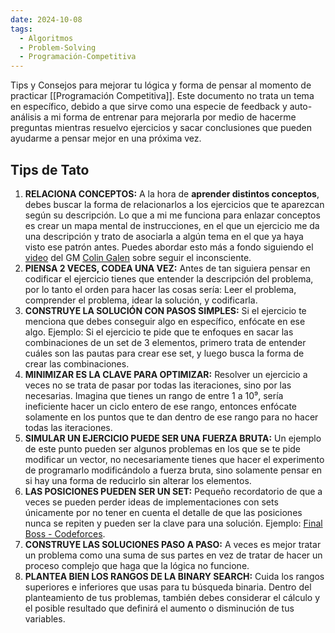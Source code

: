 ```yaml
---
date: 2024-10-08
tags:
  - Algoritmos
  - Problem-Solving
  - Programación-Competitiva
---
```


Tips y Consejos para mejorar tu lógica y forma de pensar al momento de practicar [[Programación Competitiva]]. Este documento no trata un tema en específico, debido a que sirve como una especie de feedback y auto-análisis a mi forma de entrenar para mejorarla por medio de hacerme preguntas mientras resuelvo ejercicios y sacar conclusiones que pueden ayudarme a pensar mejor en una próxima vez.
## Tips de Tato

1. **RELACIONA CONCEPTOS:** A la hora de **aprender distintos conceptos**, debes buscar la forma de relacionarlos a los ejercicios que te aparezcan según su descripción. Lo que a mi me funciona para enlazar conceptos es crear un mapa mental de instrucciones, en el que un ejercicio me da una descripción y trato de asociarla a algún tema en el que ya haya visto ese patrón antes. Puedes abordar esto más a fondo siguiendo el [video](https://youtu.be/1f6N2UrCK6o?si=6E4Z1sRmXlgMoyqV) del GM [Colin Galen](https://www.youtube.com/@ColinGalen) sobre seguir el inconsciente.
2. **PIENSA 2 VECES, CODEA UNA VEZ:** Antes de tan siguiera pensar en codificar el ejercicio tienes que entender la descripción del problema, por lo tanto el orden para hacer las cosas sería: Leer el problema, comprender el problema, idear la solución, y codificarla.
3. **CONSTRUYE LA SOLUCIÓN CON PASOS SIMPLES:** Si el ejercicio te menciona que debes conseguir algo en específico, enfócate en ese algo. 
	Ejemplo: Si el ejercicio te pide que te enfoques en sacar las combinaciones de un set de 3 elementos, primero trata de entender cuáles son las pautas para crear ese set, y luego busca la forma de crear las combinaciones.
4. **MINIMIZAR ES LA CLAVE PARA OPTIMIZAR:** Resolver un ejercicio a veces no se trata de pasar por todas las iteraciones, sino por las necesarias. Imagina que tienes un rango de entre 1 a 10⁹, sería ineficiente hacer un ciclo entero de ese rango, entonces enfócate solamente en los puntos que te dan dentro de ese rango para no hacer todas las iteraciones.
5. **SIMULAR UN EJERCICIO PUEDE SER UNA FUERZA BRUTA:** Un ejemplo de este punto pueden ser algunos problemas en los que se te pide modificar un vector, no necesariamente tienes que hacer el experimento de programarlo modificándolo a fuerza bruta, sino solamente pensar en si hay una forma de reducirlo sin alterar los elementos.
6. **LAS POSICIONES PUEDEN SER UN SET:** Pequeño recordatorio de que a veces se pueden perder ideas de implementaciones con sets únicamente por no tener en cuenta el detalle de que las posiciones nunca se repiten y pueden ser la clave para una solución. Ejemplo: [Final Boss - Codeforces](https://codeforces.com/contest/1985/problem/F). 
7. **CONSTRUYE LAS SOLUCIONES PASO A PASO:** A veces es mejor tratar un problema como una suma de sus partes en vez de tratar de hacer un proceso complejo que haga que la lógica no funcione.
8. **PLANTEA BIEN LOS RANGOS DE LA BINARY SEARCH:** Cuida los rangos superiores e inferiores que usas para tu búsqueda binaria. Dentro del planteamiento de tus problemas, también debes considerar el cálculo y el posible resultado que definirá el aumento o disminución de tus variables.

 